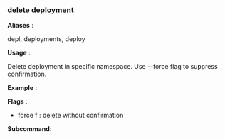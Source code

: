 
### delete deployment

**Aliases**   :

depl, deployments, deploy

**Usage**     :

Delete deployment in specific namespace.
Use --force flag to suppress confirmation.

**Example**   :



**Flags**     :

  + force f : delete without confirmation
  

**Subcommand**:

  


